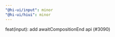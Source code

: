 ```yaml
---
"@hi-ui/input": minor
"@hi-ui/hiui": minor
---
```


feat(input): add awaitCompositionEnd api (#3090)
